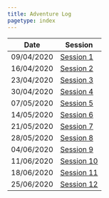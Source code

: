 ```yaml
---
title: Adventure Log
pagetype: index
---
```


| Date       | Session                      |
| ---------- | ---------------------------- |
| 09/04/2020 | [Session 1](Session1.html)   |
| 16/04/2020 | [Session 2](Session2.html)   |
| 23/04/2020 | [Session 3](Session3.html)   |
| 30/04/2020 | [Session 4](Session4.html)   |
| 07/05/2020 | [Session 5](Session5.html)   |
| 14/05/2020 | [Session 6](Session6.html)   |
| 21/05/2020 | [Session 7](Session7.html)   |
| 28/05/2020 | [Session 8](Session8.html)   |
| 04/06/2020 | [Session 9](Session9.html)   |
| 11/06/2020 | [Session 10](Session10.html) |
| 18/06/2020 | [Session 11](Session11.html) |
| 25/06/2020 | [Session 12](Session12.html) |
